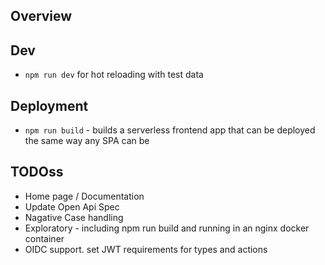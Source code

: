 ## Overview

## Dev

- `npm run dev` for hot reloading with test data

## Deployment

- `npm run build` - builds a serverless frontend app that can be deployed the same way any SPA can be

## TODOss
- Home page / Documentation
- Update Open Api Spec
- Nagative Case handling
- Exploratory - including npm run build and running in an nginx docker container
- OIDC support. set JWT requirements for types and actions
